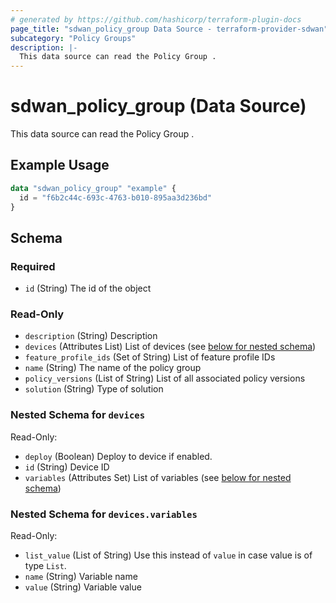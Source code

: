 ```yaml
---
# generated by https://github.com/hashicorp/terraform-plugin-docs
page_title: "sdwan_policy_group Data Source - terraform-provider-sdwan"
subcategory: "Policy Groups"
description: |-
  This data source can read the Policy Group .
---
```


# sdwan_policy_group (Data Source)

This data source can read the Policy Group .

## Example Usage

```terraform
data "sdwan_policy_group" "example" {
  id = "f6b2c44c-693c-4763-b010-895aa3d236bd"
}
```

<!-- schema generated by tfplugindocs -->
## Schema

### Required

- `id` (String) The id of the object

### Read-Only

- `description` (String) Description
- `devices` (Attributes List) List of devices (see [below for nested schema](#nestedatt--devices))
- `feature_profile_ids` (Set of String) List of feature profile IDs
- `name` (String) The name of the policy group
- `policy_versions` (List of String) List of all associated policy versions
- `solution` (String) Type of solution

<a id="nestedatt--devices"></a>
### Nested Schema for `devices`

Read-Only:

- `deploy` (Boolean) Deploy to device if enabled.
- `id` (String) Device ID
- `variables` (Attributes Set) List of variables (see [below for nested schema](#nestedatt--devices--variables))

<a id="nestedatt--devices--variables"></a>
### Nested Schema for `devices.variables`

Read-Only:

- `list_value` (List of String) Use this instead of `value` in case value is of type `List`.
- `name` (String) Variable name
- `value` (String) Variable value
